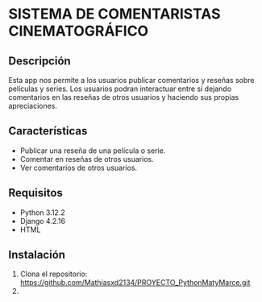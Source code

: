# SISTEMA DE COMENTARISTAS CINEMATOGRÁFICO

## Descripción
Esta app nos permite a los usuarios publicar comentarios y reseñas sobre películas y series. Los usuarios podran interactuar entre sí dejando comentarios en las reseñas de otros usuarios y haciendo sus propias apreciaciones.

## Características
- Publicar una reseña de una película o serie.
- Comentar en reseñas de otros usuarios.
- Ver comentarios de otros usuarios.

## Requisitos
- Python 3.12.2
- Django 4.2.16
- HTML

## Instalación
1. Clona el repositorio:
   https://github.com/Mathiasxd2134/PROYECTO_PythonMatyMarce.git
2. 
